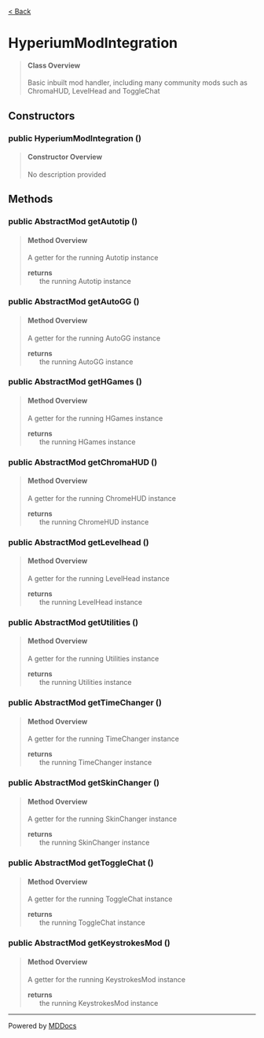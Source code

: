 [< Back](../README.md)
# HyperiumModIntegration #
>#### Class Overview ####
>Basic inbuilt mod handler, including many community mods such as
 ChromaHUD, LevelHead and ToggleChat
## Constructors ##
### public HyperiumModIntegration () ###
>#### Constructor Overview ####
>No description provided
>
## Methods ##
### public AbstractMod getAutotip () ###
>#### Method Overview ####
>A getter for the running Autotip instance
>
>**returns**<br />
>&nbsp;&nbsp;&nbsp;&nbsp;&nbsp;&nbsp;the running Autotip instance
>
### public AbstractMod getAutoGG () ###
>#### Method Overview ####
>A getter for the running AutoGG instance
>
>**returns**<br />
>&nbsp;&nbsp;&nbsp;&nbsp;&nbsp;&nbsp;the running AutoGG instance
>
### public AbstractMod getHGames () ###
>#### Method Overview ####
>A getter for the running HGames instance
>
>**returns**<br />
>&nbsp;&nbsp;&nbsp;&nbsp;&nbsp;&nbsp;the running HGames instance
>
### public AbstractMod getChromaHUD () ###
>#### Method Overview ####
>A getter for the running ChromeHUD instance
>
>**returns**<br />
>&nbsp;&nbsp;&nbsp;&nbsp;&nbsp;&nbsp;the running ChromeHUD instance
>
### public AbstractMod getLevelhead () ###
>#### Method Overview ####
>A getter for the running LevelHead instance
>
>**returns**<br />
>&nbsp;&nbsp;&nbsp;&nbsp;&nbsp;&nbsp;the running LevelHead instance
>
### public AbstractMod getUtilities () ###
>#### Method Overview ####
>A getter for the running Utilities instance
>
>**returns**<br />
>&nbsp;&nbsp;&nbsp;&nbsp;&nbsp;&nbsp;the running Utilities instance
>
### public AbstractMod getTimeChanger () ###
>#### Method Overview ####
>A getter for the running TimeChanger instance
>
>**returns**<br />
>&nbsp;&nbsp;&nbsp;&nbsp;&nbsp;&nbsp;the running TimeChanger instance
>
### public AbstractMod getSkinChanger () ###
>#### Method Overview ####
>A getter for the running SkinChanger instance
>
>**returns**<br />
>&nbsp;&nbsp;&nbsp;&nbsp;&nbsp;&nbsp;the running SkinChanger instance
>
### public AbstractMod getToggleChat () ###
>#### Method Overview ####
>A getter for the running ToggleChat instance
>
>**returns**<br />
>&nbsp;&nbsp;&nbsp;&nbsp;&nbsp;&nbsp;the running ToggleChat instance
>
### public AbstractMod getKeystrokesMod () ###
>#### Method Overview ####
>A getter for the running KeystrokesMod instance
>
>**returns**<br />
>&nbsp;&nbsp;&nbsp;&nbsp;&nbsp;&nbsp;the running KeystrokesMod instance
>

---
Powered by [MDDocs](https://github.com/VRCube/MDDocs)